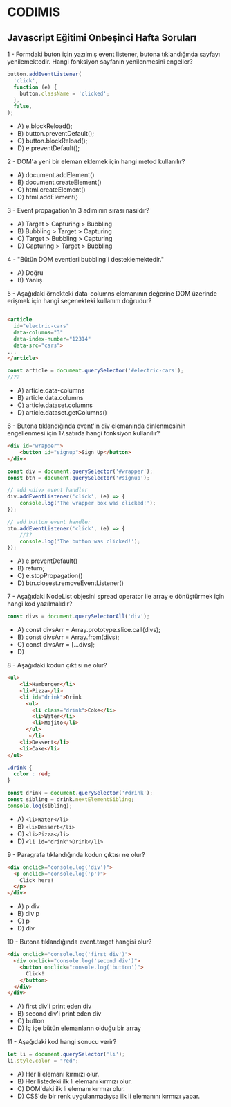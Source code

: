 # CODIMIS 

## Javascript Eğitimi Onbeşinci Hafta Soruları

1 - Formdaki buton için yazılmış event listener, butona tıklandığında sayfayı yenilemektedir. Hangi fonksiyon sayfanın yenilenmesini engeller?

```javascript
button.addEventListener(
  'click',
  function (e) {
    button.className = 'clicked';
  },
  false,
);
```

* A) e.blockReload();
* B) button.preventDefault();
* C) button.blockReload();
* D) e.preventDefault();

2 - DOM'a yeni bir eleman eklemek için hangi metod kullanılır?

* A) document.addElement()
* B) document.createElement()
* C) html.createElement()
* D) html.addElement()

3 - Event propagation'ın 3 adımının sırası nasıldır?

* A) Target > Capturing > Bubbling
* B) Bubbling > Target > Capturing
* C) Target > Bubbling > Capturing
* D) Capturing > Target > Bubbling

4 - "Bütün DOM eventleri bubbling'i desteklemektedir."

* A) Doğru
* B) Yanlış

5 - Aşağıdaki örnekteki data-columns elemanının değerine DOM üzerinde erişmek için hangi seçenekteki kullanım doğrudur? 
```html

<article
  id="electric-cars"
  data-columns="3"
  data-index-number="12314"
  data-src="cars">
...
</article>
```

```javascript
const article = document.querySelector('#electric-cars');
//??
```

* A) article.data-columns
* B) article.data.columns
* C) article.dataset.columns
* D) article.dataset.getColumns()

6 - Butona tıklandığında event'in div elemanında dinlenmesinin engellenmesi için 17.satırda hangi fonksiyon kullanılır?

```html
<div id="wrapper">
    <button id="signup">Sign Up</button>
</div>
```

```javascript
const div = document.querySelector('#wrapper');
const btn = document.querySelector('#signup');

// add <div> event handler
div.addEventListener('click', (e) => {
    console.log('The wrapper box was clicked!');
});

// add button event handler
btn.addEventListener('click', (e) => {
    //??
    console.log('The button was clicked!');
});
```

* A) e.preventDefault()
* B) return;
* C) e.stopPropagation()
* D) btn.closest.removeEventListener()

7 - Aşağıdaki NodeList objesini spread operator ile array e dönüştürmek için hangi kod yazılmalıdır?
```javascript
const divs = document.querySelectorAll('div');
```

* A) const divsArr = Array.prototype.slice.call(divs);
* B) const divsArr = Array.from(divs);
* C) const divsArr = [...divs];
* D) 

8 - Aşağıdaki kodun çıktısı ne olur?

```html
<ul>
    <li>Hamburger</li>
    <li>Pizza</li>
    <li id="drink">Drink
      <ul>
        <li class="drink">Coke</li>
        <li>Water</li>
        <li>Mojito</li>
      </ul>
       </li>   
    <li>Dessert</li>
    <li>Cake</li>
</ul>
```

```css
.drink {
  color : red;
}
```
```javascript
const drink = document.querySelector('#drink');
const sibling = drink.nextElementSibling;
console.log(sibling);
```

* A) `<li>Water</li>`
* B) `<li>Dessert</li>`
* C) `<li>Pizza</li>`
* D) `<li id="drink">Drink</li>`

9 - Paragrafa tıklandığında kodun çıktısı ne olur?

```html
<div onclick="console.log('div')">
  <p onclick="console.log('p')">
    Click here!
  </p>
</div>
```

* A) p div
* B) div p
* C) p
* D) div

10 - Butona tıklandığında event.target hangisi olur?

```html
<div onclick="console.log('first div')">
  <div onclick="console.log('second div')">
    <button onclick="console.log('button')">
      Click!
    </button>
  </div>
</div>
```

* A) first div'i print eden div
* B) second div'i print eden div
* C) button
* D) İç içe bütün elemanların olduğu bir array

11 - Aşağıdaki kod hangi sonucu verir?

```javascript
let li = document.querySelector('li');
li.style.color = "red";
```

* A) Her li elemanı kırmızı olur.
* B) Her listedeki ilk li elemanı kırmızı olur.
* C) DOM'daki ilk li elemanı kırmızı olur.
* D) CSS'de bir renk uygulanmadıysa ilk li elemanını kırmızı yapar.